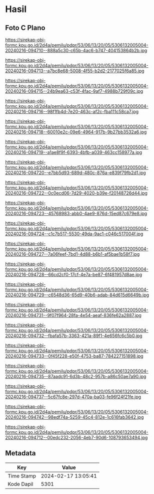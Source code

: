 # Hasil

## Foto C Plano

https://sirekap-obj-formc.kpu.go.id/2d4a/pemilu/pdpr/53/06/13/20/05/5306132005004-20240216-094710--888a5c30-c65b-4ac6-b747-404153864b2b.jpg

https://sirekap-obj-formc.kpu.go.id/2d4a/pemilu/pdpr/53/06/13/20/05/5306132005004-20240216-094713--a7bc8e68-5008-4f55-b2d2-2177025f6a85.jpg

https://sirekap-obj-formc.kpu.go.id/2d4a/pemilu/pdpr/53/06/13/20/05/5306132005004-20240216-094715--24b9ea63-c53f-4fac-9af7-4988b729f09c.jpg

https://sirekap-obj-formc.kpu.go.id/2d4a/pemilu/pdpr/53/06/13/20/05/5306132005004-20240216-094716--98f1fb4d-7e20-463c-af2c-fba111c58ca7.jpg

https://sirekap-obj-formc.kpu.go.id/2d4a/pemilu/pdpr/53/06/13/20/05/5306132005004-20240216-094718--60010e2c-09e6-4964-917b-9b27bb3532a6.jpg

https://sirekap-obj-formc.kpu.go.id/2d4a/pemilu/pdpr/53/06/13/20/05/5306132005004-20240216-094719--a1ae8f9f-6393-4bfb-a039-463cc158977a.jpg

https://sirekap-obj-formc.kpu.go.id/2d4a/pemilu/pdpr/53/06/13/20/05/5306132005004-20240216-094720--e7bb5d93-689d-480c-876a-e839f79fb2d1.jpg

https://sirekap-obj-formc.kpu.go.id/2d4a/pemilu/pdpr/53/06/13/20/05/5306132005004-20240216-094722--0c0ecd06-7d29-4020-b39e-f20148726d44.jpg

https://sirekap-obj-formc.kpu.go.id/2d4a/pemilu/pdpr/53/06/13/20/05/5306132005004-20240216-094723--45768983-abb0-4ae9-876d-15ed87c679e8.jpg

https://sirekap-obj-formc.kpu.go.id/2d4a/pemilu/pdpr/53/06/13/20/05/5306132005004-20240216-094724--c1c7b517-5530-49da-9ac1-c046c517004f.jpg

https://sirekap-obj-formc.kpu.go.id/2d4a/pemilu/pdpr/53/06/13/20/05/5306132005004-20240216-094727--7a06feef-7bd1-4d88-b6b1-af5bae1b58f7.jpg

https://sirekap-obj-formc.kpu.go.id/2d4a/pemilu/pdpr/53/06/13/20/05/5306132005004-20240216-094728--66cd2cf0-17cf-4e7a-be87-6f481957d8ae.jpg

https://sirekap-obj-formc.kpu.go.id/2d4a/pemilu/pdpr/53/06/13/20/05/5306132005004-20240216-094729--c6548d36-65d9-40b6-adab-84d615d6649b.jpg

https://sirekap-obj-formc.kpu.go.id/2d4a/pemilu/pdpr/53/06/13/20/05/5306132005004-20240216-094731--9f07f964-28fa-4e54-aeaf-836fe62a2887.jpg

https://sirekap-obj-formc.kpu.go.id/2d4a/pemilu/pdpr/53/06/13/20/05/5306132005004-20240216-094732--fbafa57b-3363-421a-89f1-4e656fc6c5b0.jpg

https://sirekap-obj-formc.kpu.go.id/2d4a/pemilu/pdpr/53/06/13/20/05/5306132005004-20240216-094733--0f45f228-e50f-4753-ba87-784227151898.jpg

https://sirekap-obj-formc.kpu.go.id/2d4a/pemilu/pdpr/53/06/13/20/05/5306132005004-20240216-094735--87aadc91-6d3b-48c2-957b-a86c50ae7a90.jpg

https://sirekap-obj-formc.kpu.go.id/2d4a/pemilu/pdpr/53/06/13/20/05/5306132005004-20240216-094737--5c67fc8e-297d-470a-ba03-fe96f24f21fe.jpg

https://sirekap-obj-formc.kpu.go.id/2d4a/pemilu/pdpr/53/06/13/20/05/5306132005004-20240216-094742--98edf74a-5259-45c4-812e-1c616fab3642.jpg

https://sirekap-obj-formc.kpu.go.id/2d4a/pemilu/pdpr/53/06/13/20/05/5306132005004-20240216-094712--00edc232-2056-4eb7-90d6-108793653494.jpg


## Metadata

| Key        | Value               |
| ---------- | ------------------- |
| Time Stamp | 2024-02-17 13:05:41 |
| Kode Dapil | 5301                |




